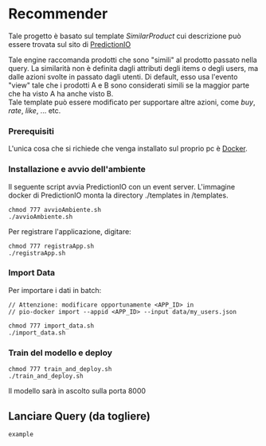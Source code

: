 # Recommender

Tale progetto è basato sul template *SimilarProduct* cui descrizione può essere trovata sul sito di [PredictionIO](https://predictionio.apache.org/templates/similarproduct/quickstart/)

Tale engine raccomanda prodotti che sono "simili" al prodotto passato nella query. La similarità non è definita dagli attributi
degli items o degli users, ma dalle azioni svolte in passato dagli utenti. Di default, esso usa l'evento "view" tale che i prodotti
A e B sono considerati simili se la maggior parte che ha visto A ha anche visto B.<br>
Tale template può essere modificato per supportare altre azioni, come *buy*, *rate*, *like*, ... etc. 

### Prerequisiti

L'unica cosa che si richiede che venga installato sul proprio pc è [Docker](https://www.docker.com/).

### Installazione e avvio dell'ambiente

Il seguente script avvia PredictionIO con un event server. L'immagine docker di PredictionIO monta la directory ./templates in /templates.

```
chmod 777 avvioAmbiente.sh 
./avvioAmbiente.sh
```

Per registrare l'applicazione, digitare:

```
chmod 777 registraApp.sh
./registraApp.sh
```

### Import Data

Per importare i dati in batch:

```
// Attenzione: modificare opportunamente <APP_ID> in
// pio-docker import --appid <APP_ID> --input data/my_users.json

chmod 777 import_data.sh
./import_data.sh
```

### Train del modello e deploy

```
chmod 777 train_and_deploy.sh
./train_and_deploy.sh
```

Il modello sarà in ascolto sulla porta 8000

## Lanciare Query (da togliere)

```
example
```

